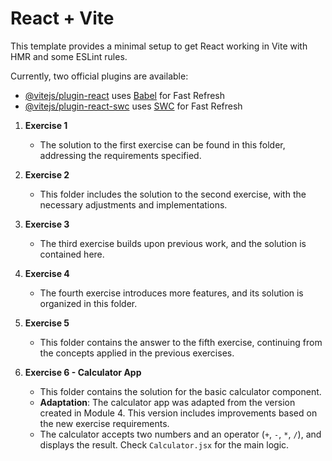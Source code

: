 # React + Vite

This template provides a minimal setup to get React working in Vite with HMR and some ESLint rules.

Currently, two official plugins are available:

- [@vitejs/plugin-react](https://github.com/vitejs/vite-plugin-react/blob/main/packages/plugin-react/README.md) uses [Babel](https://babeljs.io/) for Fast Refresh
- [@vitejs/plugin-react-swc](https://github.com/vitejs/vite-plugin-react-swc) uses [SWC](https://swc.rs/) for Fast Refresh

1. **Exercise 1**  
   - The solution to the first exercise can be found in this folder, addressing the requirements specified.

2. **Exercise 2**  
   - This folder includes the solution to the second exercise, with the necessary adjustments and implementations.

3. **Exercise 3**  
   - The third exercise builds upon previous work, and the solution is contained here.

4. **Exercise 4**  
   - The fourth exercise introduces more features, and its solution is organized in this folder.

5. **Exercise 5**  
   - This folder contains the answer to the fifth exercise, continuing from the concepts applied in the previous exercises.


6. **Exercise 6 - Calculator App**  
   - This folder contains the solution for the basic calculator component.  
   - **Adaptation**: The calculator app was adapted from the version created in Module 4. This version includes improvements based on the new exercise requirements.
   - The calculator accepts two numbers and an operator (`+`, `-`, `*`, `/`), and displays the result. Check `Calculator.jsx` for the main logic.